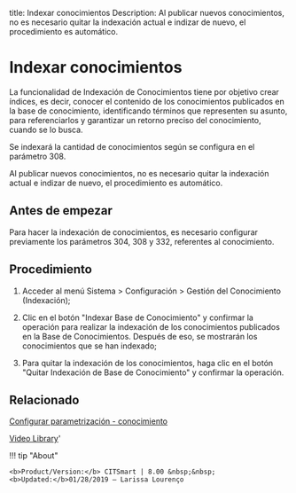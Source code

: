 title:  Indexar conocimientos 
Description: Al publicar nuevos conocimientos, no es necesario quitar la indexación actual e indizar de nuevo, el procedimiento es automático.
# Indexar conocimientos

La funcionalidad de Indexación de Conocimientos tiene por objetivo crear índices, es decir, conocer el contenido de los conocimientos publicados en la base de conocimiento, identificando términos que representen su asunto, para referenciarlos y garantizar un retorno preciso del conocimiento, cuando se lo busca.

Se indexará la cantidad de conocimientos según se configura en el parámetro 308.

Al publicar nuevos conocimientos, no es necesario quitar la indexación actual e indizar de nuevo, el procedimiento es automático.

Antes de empezar
----------------

Para hacer la indexación de conocimientos, es necesario configurar previamente
los parámetros 304, 308 y 332, referentes al conocimiento.

Procedimiento
-------------

1.  Acceder al menú Sistema \> Configuración \> Gestión del Conocimiento
    (Indexación);

2.  Clic en el botón "Indexar Base de Conocimiento" y confirmar la operación
    para realizar la indexación de los conocimientos publicados en la Base de
    Conocimientos. Después de eso, se mostrarán los conocimientos que se han
    indexado;

3.  Para quitar la indexación de los conocimientos, haga clic en el botón
    "Quitar Indexación de Base de Conocimiento" y confirmar la operación.

Relacionado
----------

[Configurar parametrización - conocimiento](/es-es/citsmart-platform-8/platform-administration/parameters-list/configure-parametrization-knowledge.html)


<i class='fa fa-youtube-play  fa-2x' style='color:#97ce17;vertical-align: middle;'> </i> [Video Library](https://www.youtube.com/playlist?list=PLB5qK2uzf2ROzG1nEl9sfg_Y3Hy6spefP)'

!!! tip "About"

    <b>Product/Version:</b> CITSmart | 8.00 &nbsp;&nbsp;
    <b>Updated:</b>01/28/2019 – Larissa Lourenço

